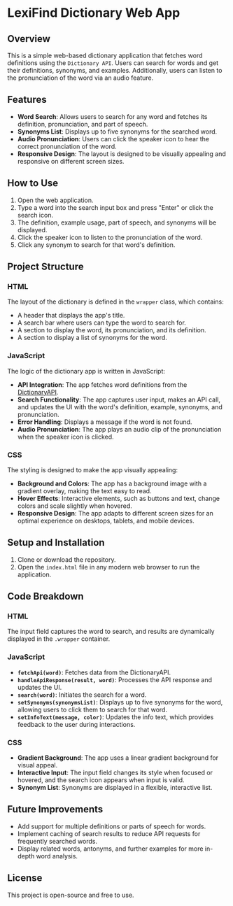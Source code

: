 # LexiFind Dictionary Web App

## Overview
This is a simple web-based dictionary application that fetches word definitions using the `Dictionary API`. Users can search for words and get their definitions, synonyms, and examples. Additionally, users can listen to the pronunciation of the word via an audio feature.

## Features
- **Word Search**: Allows users to search for any word and fetches its definition, pronunciation, and part of speech.
- **Synonyms List**: Displays up to five synonyms for the searched word.
- **Audio Pronunciation**: Users can click the speaker icon to hear the correct pronunciation of the word.
- **Responsive Design**: The layout is designed to be visually appealing and responsive on different screen sizes.

## How to Use
1. Open the web application.
2. Type a word into the search input box and press "Enter" or click the search icon.
3. The definition, example usage, part of speech, and synonyms will be displayed.
4. Click the speaker icon to listen to the pronunciation of the word.
5. Click any synonym to search for that word's definition.

## Project Structure

### HTML
The layout of the dictionary is defined in the `wrapper` class, which contains:
- A header that displays the app's title.
- A search bar where users can type the word to search for.
- A section to display the word, its pronunciation, and its definition.
- A section to display a list of synonyms for the word.

### JavaScript
The logic of the dictionary app is written in JavaScript:
- **API Integration**: The app fetches word definitions from the [DictionaryAPI](https://dictionaryapi.dev/).
- **Search Functionality**: The app captures user input, makes an API call, and updates the UI with the word's definition, example, synonyms, and pronunciation.
- **Error Handling**: Displays a message if the word is not found.
- **Audio Pronunciation**: The app plays an audio clip of the pronunciation when the speaker icon is clicked.

### CSS
The styling is designed to make the app visually appealing:
- **Background and Colors**: The app has a background image with a gradient overlay, making the text easy to read.
- **Hover Effects**: Interactive elements, such as buttons and text, change colors and scale slightly when hovered.
- **Responsive Design**: The app adapts to different screen sizes for an optimal experience on desktops, tablets, and mobile devices.

## Setup and Installation
1. Clone or download the repository.
2. Open the `index.html` file in any modern web browser to run the application.

## Code Breakdown

### HTML
The input field captures the word to search, and results are dynamically displayed in the `.wrapper` container.

### JavaScript
- **`fetchApi(word)`**: Fetches data from the DictionaryAPI.
- **`handleApiResponse(result, word)`**: Processes the API response and updates the UI.
- **`search(word)`**: Initiates the search for a word.
- **`setSynonyms(synonymsList)`**: Displays up to five synonyms for the word, allowing users to click them to search for that word.
- **`setInfoText(message, color)`**: Updates the info text, which provides feedback to the user during interactions.

### CSS
- **Gradient Background**: The app uses a linear gradient background for visual appeal.
- **Interactive Input**: The input field changes its style when focused or hovered, and the search icon appears when input is valid.
- **Synonym List**: Synonyms are displayed in a flexible, interactive list.

## Future Improvements
- Add support for multiple definitions or parts of speech for words.
- Implement caching of search results to reduce API requests for frequently searched words.
- Display related words, antonyms, and further examples for more in-depth word analysis.

## License
This project is open-source and free to use.
